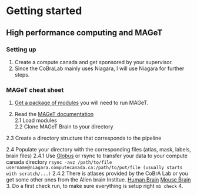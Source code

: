 # Getting started 
## High performance computing and MAGeT

### Setting up 
1. Create a compute canada and get sponsored by your supervisor.
2. Since the CoBraLab mainly uses Niagara, I will use Niagara for further steps.

### MAGeT cheat sheet
1. [Get a package of modules](https://github.com/CoBrALab/documentation/wiki/Getting-Started-on-Niagara) you will need to run MAGeT.
  
2. Read the [MAGeT documentation](https://github.com/CobraLab/documentation/wiki/MAGeTBrain)  
  2.1 Load modules  
  2.2 Clone MAGeT Brain to your directory  
  
  2.3 Create a directory structure that corresponds to the pipeline
  
  2.4 Populate your directory with the corresponding files (atlas, mask, labels, brain files)
        2.4.1 Use [Globus](https://www.globus.org/) or rsync to transfer your data to your compute canada directory
              ```
              rsync -avz /path/to/file username@niagara.computecanada.ca:/path/to/put/file (usually starts with scratch/...)
              ```
        2.4.2 There is atlases provided by the CoBrA Lab or you get some other ones from the Allen brain Institue.
              [Human Brain](https://github.com/cobralab/atlases)
              [Mouse Brain](https://wiki.mouseimaging.ca/display/MICePub/Mouse+Brain+Atlases) 
3. Do a first check run, to make sure everything is setup right
        ```
        mb check
        ```
4.

